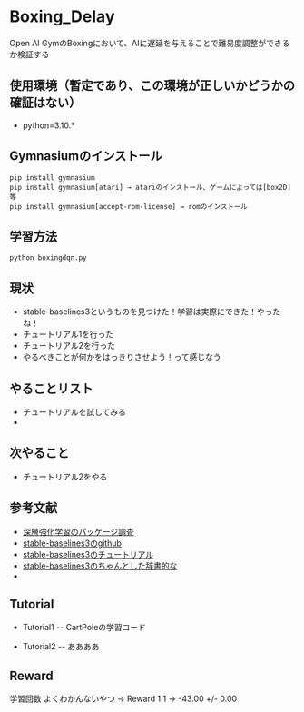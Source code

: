 # Boxing_Delay

Open AI GymのBoxingにおいて、AIに遅延を与えることで難易度調整ができるか検証する

## 使用環境（暫定であり、この環境が正しいかどうかの確証はない）

- python=3.10.*


## Gymnasiumのインストール
```
pip install gymnasium
pip install gymnasium[atari] → atariのインストール、ゲームによっては[box2D]等
pip install gymnasium[accept-rom-license] → romのインストール
```

## 学習方法
```
python boxingdqn.py
```

## 現状
- stable-baselines3というものを見つけた！学習は実際にできた！やったね！
- チュートリアル1を行った
- チュートリアル2を行った
- やるべきことが何かをはっきりさせよう！って感じなう

## やることリスト
- チュートリアルを試してみる
- 

## 次やること
- チュートリアル2をやる


## 参考文献
- [深層強化学習のパッケージ調査](https://qiita.com/s-inoue-git/items/edafea0bca155ce1e7a6)
- [stable-baselines3のgithub](https://github.com/DLR-RM/stable-baselines3)
- [stable-baselines3のチュートリアル](https://github.com/araffin/rl-tutorial-jnrr19)
- [stable-baselines3のちゃんとした辞書的な](https://stable-baselines3.readthedocs.io/en/master/index.html)
- 

## Tutorial
- Tutorial1
  -- CartPoleの学習コード
  
- Tutorial2
  -- ああああ



## Reward
学習回数 よくわかんないやつ →  Reward
1        1               → -43.00 +/- 0.00


